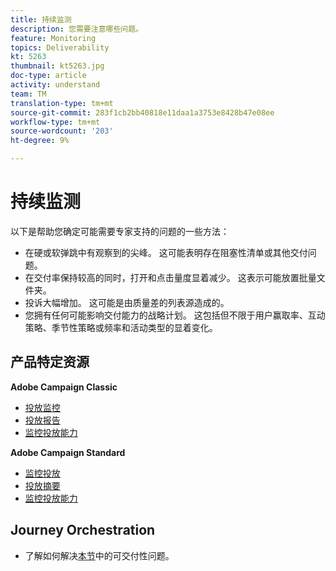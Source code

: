 ```yaml
---
title: 持续监测
description: 您需要注意哪些问题。
feature: Monitoring
topics: Deliverability
kt: 5263
thumbnail: kt5263.jpg
doc-type: article
activity: understand
team: TM
translation-type: tm+mt
source-git-commit: 283f1cb2bb40818e11daa1a3753e8428b47e08ee
workflow-type: tm+mt
source-wordcount: '203'
ht-degree: 9%

---
```



# 持续监测

以下是帮助您确定可能需要专家支持的问题的一些方法：

* 在硬或软弹跳中有观察到的尖峰。 这可能表明存在阻塞性清单或其他交付问题。
* 在交付率保持较高的同时，打开和点击量度显着减少。 这表示可能放置批量文件夹。
* 投诉大幅增加。 这可能是由质量差的列表源造成的。
* 您拥有任何可能影响交付能力的战略计划。 这包括但不限于用户赢取率、互动策略、季节性策略或频率和活动类型的显着变化。

## 产品特定资源

**Adobe Campaign Classic**

* [投放监控](https://experienceleague.adobe.com/docs/campaign-classic/using/sending-messages/monitoring-deliveries/about-delivery-monitoring.html)
* [投放报告](https://experienceleague.adobe.com/docs/campaign-classic/using/reporting/reports-on-deliveries/delivery-reports.html)
* [监控投放能力](https://experienceleague.adobe.com/docs/campaign-classic/using/sending-messages/deliverability-management/monitoring-deliverability.html)

**Adobe Campaign Standard**

* [监控投放](https://experienceleague.adobe.com/docs/campaign-standard/using/testing-and-sending/monitoring-messages/monitoring-a-delivery.html)
* [投放摘要](https://docs-author-stg.corp.adobe.com/content/help/en/campaign-standard/using/reporting/list-of-reports/delivery-summary.html)
* [监控投放能力](https://experienceleague.adobe.com/docs/campaign-standard/using/testing-and-sending/managing-deliverability/monitor-deliverability.html?lang=en#testing-and-sending)

## Journey Orchestration

* 了解如何解决[本节](/help/additional-resources/troubleshooting.md)中的可交付性问题。
